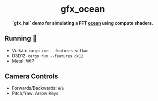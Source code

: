 <h1 align="center">
    gfx_ocean
    <br>
</h1>

<h4 align="center">`gfx_hal` demo for simulating a FFT <a href="https://i.imgur.com/AQIxWod.mp4">ocean</a> using compute shaders.</h4>

## Running :ocean:

- Vulkan: `cargo run --features vulkan`
- D3D12: `cargo run --features dx12`
- Metal: WIP

## Camera Controls
- Forwards/Backwards: `W`/`S`
- Pitch/Yaw: Arrow Keys
